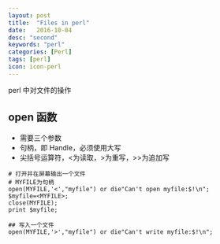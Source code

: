 ```yaml
---
layout: post
title:  "Files in perl"
date:   2016-10-04
desc: "second"
keywords: "perl"
categories: [Perl]
tags: [perl]
icon: icon-perl
---
```



perl 中对文件的操作 

## open 函数

- 需要三个参数
- 句柄，即 Handle，必须使用大写
- 尖括号运算符，<为读取，>为重写，>>为追加写

```
# 打开并在屏幕输出一个文件
# MYFILE为句柄
open(MYFILE,'<',"myfile") or die"Can't open myfile:$!\n";
$myfile=<MYFILE>;
close(MYFILE);
print $myfile;

## 写入一个文件
open(MYFILE,'>',"myfile") or die"Can't write myfile:$!\n";

````

